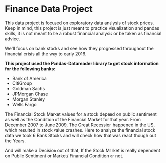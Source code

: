 # Finance Data Project

This data project is focused on exploratory data analysis of stock prices. Keep in mind, this project is just meant to practice visualization and pandas skills, it is not meant to be a robust financial analysis or be taken as financial advice.

We'll focus on bank stocks and see how they progressed throughout the financial crisis all the way to early 2016.

__This project used the Pandas-Datareader library to get stock information for the following banks:__

* Bank of America
* CitiGroup
* Goldman Sachs
* JPMorgan Chase
* Morgan Stanley
* Wells Fargo

The Financial Stock Market values for a stock depend on public sentiment as well as the Condition of the Financial Market for that year.
From December 2007 to June 2009, The Great Recession happened in the US, which resulted in stock value crashes. Here to analyze the 
financial stock data we took 6 Bank Stocks and will check how that was react though out the Years.

And will make a Decision out of that, If the Stock Market is really dependent on Public Sentiment or Market/ Financial Condition or not.
